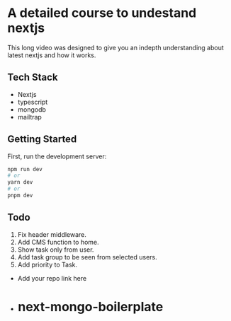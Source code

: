 # A detailed course to undestand nextjs

This long video was designed to give you an indepth understanding about latest nextjs and how it works. 

## Tech Stack
- Nextjs
- typescript
- mongodb
- mailtrap

## Getting Started

First, run the development server:

```bash
npm run dev
# or
yarn dev
# or
pnpm dev
```

## Todo

1. Fix header middleware.
2. Add CMS function to home.
3. Show task only from user.
4. Add task group to be seen from selected users.
5. Add priority to Task.

- Add your repo link here
- # next-mongo-boilerplate
